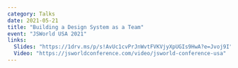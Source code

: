 ```yaml
---
category: Talks
date: 2021-05-21
title: "Building a Design System as a Team"
event: "JSWorld USA 2021"
links:
  Slides: "https://1drv.ms/p/s!AvUc1cvPrJnWvtFVKVjyXpUGIs9HwA?e=Jvoj9I"
  Video: "https://jsworldconference.com/video/jsworld-conference-usa"
---
```

